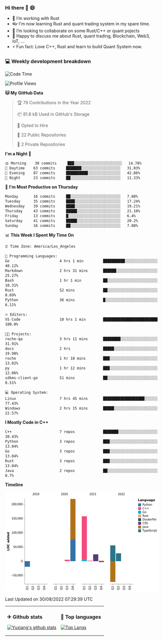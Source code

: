 ### Hi there 👋 😄

- 🔭 I’m working with Rust
- 👓 I'm now learning Rust and quant trading system in my spare time.
- 👯 I’m looking to collaborate on some Rust/C++ or quant pojects
- 💬 Happy to discuss me about Rust, quant trading, Blockchain, Web3, IoT, ...
- ⚡ Fun fact: Love C++, Rust and learn to build Quant System now.



<table>
<tr>
<td valign="top" width="54%">

### ✈ Github stats

[![Yuxiang's github stats](https://github-readme-stats.vercel.app/api?username=Taowyoo&show_icons=true&line_height=21&show_icons=true&theme=tokyonight)](https://github.com/anuraghazra/github-readme-stats)

</td>

<td valign="top" width="46%">

### 📕 Top languages

[![Top Langs](https://github-readme-stats.vercel.app/api/top-langs/?username=Taowyoo&show_icons=true&layout=compact&theme=vue)](https://github.com/anuraghazra/github-readme-stats)

</td>
</tr>

### 💻 Weekly development breakdown

<!--START_SECTION:waka-->
![Code Time](http://img.shields.io/badge/Code%20Time-518%20hrs%208%20mins-blue)

![Profile Views](http://img.shields.io/badge/Profile%20Views-0-blue)

**🐱 My GitHub Data** 

> 🏆 79 Contributions in the Year 2022
 > 
> 📦 81.8 kB Used in GitHub's Storage 
 > 
> 💼 Opted to Hire
 > 
> 📜 22 Public Repositories 
 > 
> 🔑 2 Private Repositories  
 > 
**I'm a Night 🦉** 

```text
🌞 Morning    30 commits     ███░░░░░░░░░░░░░░░░░░░░░░   14.78% 
🌆 Daytime    63 commits     ███████░░░░░░░░░░░░░░░░░░   31.03% 
🌃 Evening    87 commits     ██████████░░░░░░░░░░░░░░░   42.86% 
🌙 Night      23 commits     ██░░░░░░░░░░░░░░░░░░░░░░░   11.33%

```
📅 **I'm Most Productive on Thursday** 

```text
Monday       16 commits     ██░░░░░░░░░░░░░░░░░░░░░░░   7.88% 
Tuesday      35 commits     ████░░░░░░░░░░░░░░░░░░░░░   17.24% 
Wednesday    39 commits     ████░░░░░░░░░░░░░░░░░░░░░   19.21% 
Thursday     43 commits     █████░░░░░░░░░░░░░░░░░░░░   21.18% 
Friday       13 commits     █░░░░░░░░░░░░░░░░░░░░░░░░   6.4% 
Saturday     41 commits     █████░░░░░░░░░░░░░░░░░░░░   20.2% 
Sunday       16 commits     ██░░░░░░░░░░░░░░░░░░░░░░░   7.88%

```


📊 **This Week I Spent My Time On** 

```text
⌚︎ Time Zone: America/Los_Angeles

💬 Programming Languages: 
Go                       4 hrs 1 min         ██████████░░░░░░░░░░░░░░░   40.12% 
Markdown                 2 hrs 31 mins       ██████░░░░░░░░░░░░░░░░░░░   25.27% 
Bash                     1 hr 1 min          ██░░░░░░░░░░░░░░░░░░░░░░░   10.31% 
Rust                     52 mins             ██░░░░░░░░░░░░░░░░░░░░░░░   8.69% 
Python                   36 mins             █░░░░░░░░░░░░░░░░░░░░░░░░   6.11%

🔥 Editors: 
VS Code                  10 hrs 1 min        █████████████████████████   100.0%

🐱‍💻 Projects: 
roche-qa                 3 hrs 11 mins       ████████░░░░░░░░░░░░░░░░░   31.91% 
docs                     2 hrs               █████░░░░░░░░░░░░░░░░░░░░   19.98% 
roche                    1 hr 18 mins        ███░░░░░░░░░░░░░░░░░░░░░░   13.02% 
py                       1 hr 12 mins        ███░░░░░░░░░░░░░░░░░░░░░░   12.06% 
sdkms-client-go          51 mins             ██░░░░░░░░░░░░░░░░░░░░░░░   8.51%

💻 Operating System: 
Linux                    7 hrs 45 mins       ███████████████████░░░░░░   77.43% 
Windows                  2 hrs 15 mins       █████░░░░░░░░░░░░░░░░░░░░   22.57%

```

**I Mostly Code in C++** 

```text
C++                      7 repos             ███████░░░░░░░░░░░░░░░░░░   30.43% 
Python                   3 repos             ███░░░░░░░░░░░░░░░░░░░░░░   13.04% 
Go                       3 repos             ███░░░░░░░░░░░░░░░░░░░░░░   13.04% 
Rust                     3 repos             ███░░░░░░░░░░░░░░░░░░░░░░   13.04% 
Java                     2 repos             ██░░░░░░░░░░░░░░░░░░░░░░░   8.7%

```


**Timeline**

![Chart not found](https://raw.githubusercontent.com/Taowyoo/Taowyoo/master/charts/bar_graph.png) 


 Last Updated on 30/08/2022 07:29:39 UTC
<!--END_SECTION:waka-->
